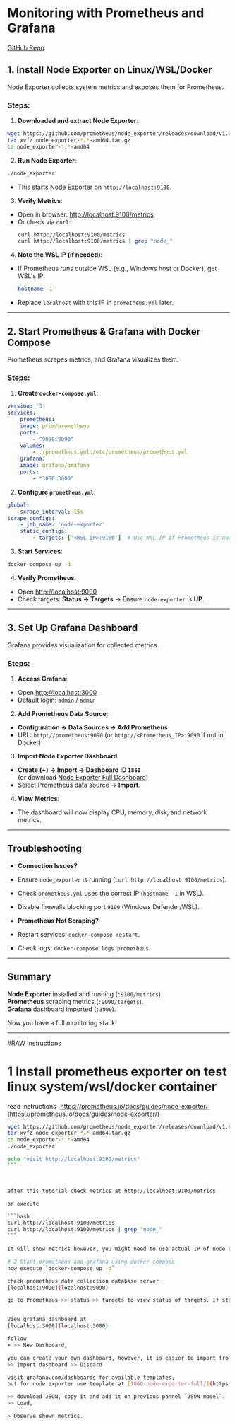 
# **Monitoring with Prometheus and Grafana**

[GitHub Repo](https://github.com/harshitabisht05/MonitoringWithPrometheusAndGrafana.gita)


## **1. Install Node Exporter on Linux/WSL/Docker**
Node Exporter collects system metrics and exposes them for Prometheus.

### **Steps:**
1. **Downloaded and extract Node Exporter**:
```bash
wget https://github.com/prometheus/node_exporter/releases/download/v1.9.1/node_exporter-1.9.1.linux-amd64.tar.gz
tar xvfz node_exporter-*.*-amd64.tar.gz
cd node_exporter-*.*-amd64
```
2. **Run Node Exporter**:
```bash
./node_exporter
```
- This starts Node Exporter on `http://localhost:9100`.

3. **Verify Metrics**:
- Open in browser: [http://localhost:9100/metrics](http://localhost:9100/metrics)
- Or check via `curl`:
    ```bash
    curl http://localhost:9100/metrics
    curl http://localhost:9100/metrics | grep "node_"
    ```

4. **Note the WSL IP (if needed)**:
- If Prometheus runs outside WSL (e.g., Windows host or Docker), get WSL's IP:
    ```bash
    hostname -I
    ```
- Replace `localhost` with this IP in `prometheus.yml` later.

---

## **2. Start Prometheus & Grafana with Docker Compose**
Prometheus scrapes metrics, and Grafana visualizes them.

### **Steps:**
1. **Create `docker-compose.yml`**:
```yaml
version: '3'
services:
    prometheus:
    image: prom/prometheus
    ports:
        - "9090:9090"
    volumes:
        - ./prometheus.yml:/etc/prometheus/prometheus.yml
    grafana:
    image: grafana/grafana
    ports:
        - "3000:3000"
```

2. **Configure `prometheus.yml`**:
```yaml
global:
    scrape_interval: 15s
scrape_configs:
    - job_name: 'node-exporter'
    static_configs:
        - targets: ['<WSL_IP>:9100']  # Use WSL IP if Prometheus is outside WSL
```

3. **Start Services**:
```bash
docker-compose up -d
```

4. **Verify Prometheus**:
- Open [http://localhost:9090](http://localhost:9090)
- Check targets: **Status → Targets** → Ensure `node-exporter` is **UP**.

---

## **3. Set Up Grafana Dashboard**
Grafana provides visualization for collected metrics.

### **Steps:**
1. **Access Grafana**:
- Open [http://localhost:3000](http://localhost:3000)
- Default login: `admin` / `admin`

2. **Add Prometheus Data Source**:
- **Configuration → Data Sources → Add Prometheus**
- URL: `http://prometheus:9090` (or `http://<Prometheus_IP>:9090` if not in Docker)

3. **Import Node Exporter Dashboard**:
- **Create (+) → Import → Dashboard ID `1860`**  
    (or download [Node Exporter Full Dashboard](https://grafana.com/grafana/dashboards/1860))
- Select Prometheus data source → **Import**.

4. **View Metrics**:
- The dashboard will now display CPU, memory, disk, and network metrics.

---

## **Troubleshooting**
- **Connection Issues?**
- Ensure `node_exporter` is running (`curl http://localhost:9100/metrics`).
- Check `prometheus.yml` uses the correct IP (`hostname -I` in WSL).
- Disable firewalls blocking port `9100` (Windows Defender/WSL).

- **Prometheus Not Scraping?**
- Restart services: `docker-compose restart`.
- Check logs: `docker-compose logs prometheus`.

---

## **Summary**
**Node Exporter** installed and running (`:9100/metrics`).  
**Prometheus** scraping metrics (`:9090/targets`).  
**Grafana** dashboard imported (`:3000`).  

Now you have a full monitoring stack! 



---

#RAW Instructions

# 1 Install prometheus exporter on test linux system/wsl/docker container

read instructions [https://prometheus.io/docs/guides/node-exporter/](https://prometheus.io/docs/guides/node-exporter/)

````bash
wget https://github.com/prometheus/node_exporter/releases/download/v1.9.1/node_exporter-1.9.1.linux-amd64.tar.gz
tar xvfz node_exporter-*.*-amd64.tar.gz
cd node_exporter-*.*-amd64
./node_exporter

echo "visit http://localhost:9100/metrics"
```



after this tutorial check metrics at http://localhost:9100/metrics

or execute

```bash
curl http://localhost:9100/metrics
curl http://localhost:9100/metrics | grep "node_"
```

It will show metrics however, you might need to use actual IP of node exporter, use `hostname -I` to get IP of WSL, and replace `- targets: <actual ip of WSL/node_exporter>` in prometheus.yml

# 2 Start prometheus and grafana using docker compose
now execute `docker-compose up -d`

check prometheus data collection database server
[localhost:9090](localhost:9090)

go to Prometheus >> status >> targets to view status of targets. If status is UP, you can continue with grafana.


View grafana dashboard at 
[localhost:3000](localhost:3000)

follow 
+ >> New Dashboard,

you can create your own dashboard, however, it is easier to import from existing templates,
>> import dashboard >> Discard

visit grafana.com/dashboards for available templates,
but for node exporter use template at [1860-node-exporter-full/](https://grafana.com/grafana/dashboards/1860-node-exporter-full/)

>> download JSON, copy it and add it on previous pannel `JSON model`.
>> Load,

> Observe shown metrics.





